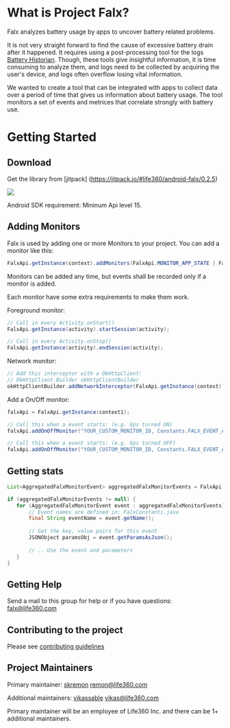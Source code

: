 # What is Project Falx?
Falx analyzes battery usage by apps to uncover battery related problems.

It is not very straight forward to find the cause of excessive battery drain after it happened. It requires using a post-processing tool for the logs [Battery Historian](https://github.com/google/battery-historian). Though, these tools give insightful information, it is time consuming to analyze them, and logs need to be collected by acquiring the user's device, and logs often overflow losing vital information.

We wanted to create a tool that can be integrated with apps to collect data over a period of time that gives us information about battery usage. The tool monitors a set of events and metrices that correlate strongly with battery use.


# Getting Started
## Download
Get the library from [jitpack] (https://jitpack.io/#life360/android-falx/0.2.5)

[![](https://jitpack.io/v/life360/android-falx.svg)](https://jitpack.io/#life360/android-falx)

Android SDK requirement: Mininum Api level 15.

## Adding Monitors
Falx is used by adding one or more Monitors to your project.
You can add a monitor like this:

```java
FalxApi.getInstance(context).addMonitors(FalxApi.MONITOR_APP_STATE | FalxApi.MONITOR_NETWORK);
```

Monitors can be added any time, but events shall be recorded only if a monitor is added.

Each monitor have some extra requirements to make them work.

Foreground monitor:

```java
// Call in every Activity.onStart()
FalxApi.getInstance(activity).startSession(activity);

// Call in every Activity.onStop()
FalxApi.getInstance(activity).endSession(activity);
```

Network monitor:

```java
// Add this interceptor with a OkHttpClient:
// OkHttpClient.Builder okHttpClientBuilder
okHttpClientBuilder.addNetworkInterceptor(FalxApi.getInstance(context).getInterceptor());
```

Add a On/Off monitor:

```java
falxApi = FalxApi.getInstance(context1);

// Call this when a event starts: (e.g. Gps turned ON)
falxApi.addOnOffMonitor("YOUR_CUSTOM_MONITOR_ID, Constants.FALX_EVENT_ACTIVITY_DETECTION_ON);

// Call this when a event starts: (e.g. Gps turned OFF)
falxApi.addOnOffMonitor("YOUR_CUSTOM_MONITOR_ID, Constants.FALX_EVENT_ACTIVITY_DETECTION_OFF);
```

## Getting stats

```java
List<AggregatedFalxMonitorEvent> aggregatedFalxMonitorEvents = FalxApi.getInstance(this).allAggregatedEvents(true);

if (aggregatedFalxMonitorEvents != null) {
   for (AggregatedFalxMonitorEvent event : aggregatedFalxMonitorEvents) {
       // Event names are defined in: FalxConstants.java
       final String eventName = event.getName();
       
       // Get the key, value pairs for this event
       JSONObject paramsObj = event.getParamsAsJson();   
       
       // .. Use the event and parameters
   }
}
```

## Getting Help

Send a mail to this group for help or if you have questions: falx@life360.com

## Contributing to the project
Please see [contributing guidelines](https://github.com/life360/android-falx/blob/master/CONTRIBUTING.md)


## Project Maintainers
Primary maintainer: [skremon](https://github.com/skremon) remon@life360.com 

Additional maintainers: [vikassable](https://github.com/vikassable) vikas@life360.com 

Primary maintainer will be an employee of Life360 Inc. and there can be 1+ additional maintainers.
